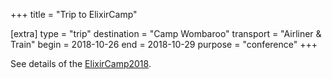 +++
title = "Trip to ElixirCamp"

[extra]
type = "trip"
destination = "Camp Wombaroo"
transport = "Airliner & Train"
begin = 2018-10-26
end = 2018-10-29
purpose = "conference"
+++

See details of the [ElixirCamp2018](@/posts/2018-10-26-ElixirCamp2018.md).
